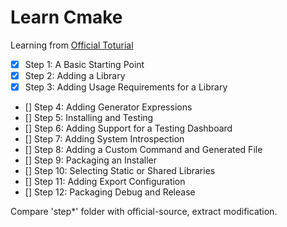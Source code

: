 # Learn Cmake

Learning from [Official Toturial](https://cmake.org/cmake/help/latest/guide/tutorial/index.html)  

- [x] Step 1: A Basic Starting Point  
- [x] Step 2: Adding a Library  
- [x] Step 3: Adding Usage Requirements for a Library  
- [] Step 4: Adding Generator Expressions  
- [] Step 5: Installing and Testing  
- [] Step 6: Adding Support for a Testing Dashboard  
- [] Step 7: Adding System Introspection  
- [] Step 8: Adding a Custom Command and Generated File  
- [] Step 9: Packaging an Installer  
- [] Step 10: Selecting Static or Shared Libraries  
- [] Step 11: Adding Export Configuration  
- [] Step 12: Packaging Debug and Release  

Compare 'step*' folder with official-source, extract modification.  

